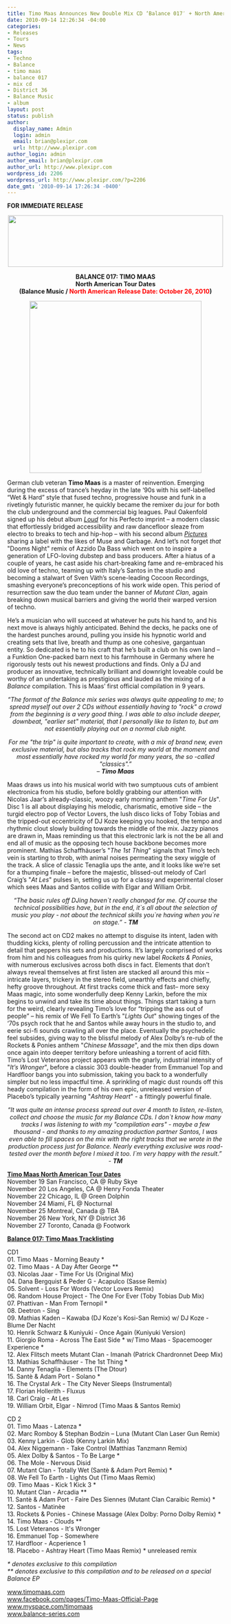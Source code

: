 ```yaml
---
title: Timo Maas Announces New Double Mix CD ‘Balance 017′ + North American Tour Dates
date: 2010-09-14 12:26:34 -04:00
categories:
- Releases
- Tours
- News
tags:
- Techno
- Balance
- timo maas
- balance 017
- mix cd
- District 36
- Balance Music
- album
layout: post
status: publish
author:
  display_name: Admin
  login: admin
  email: brian@plexipr.com
  url: http://www.plexipr.com
author_login: admin
author_email: brian@plexipr.com
author_url: http://www.plexipr.com
wordpress_id: 2206
wordpress_url: http://www.plexipr.com/?p=2206
date_gmt: '2010-09-14 17:26:34 -0400'
---
```


<p><strong>FOR IMMEDIATE RELEASE</strong></p>
<p style="text-align: center;"><a href="http://www.plexipr.com/wp-content/uploads/2010/09/plexipr_balancelogo_1.jpg"><img class="alignnone size-full wp-image-2207" title="plexipr_balancelogo_1" src="http://www.plexipr.com/wp-content/uploads/2010/09/plexipr_balancelogo_1.jpg" alt="" width="500" height="120" /></a></p>
<p style="text-align: center;"><strong>BALANCE 017: TIMO MAAS<br />
North American Tour Dates<br />
(Balance Music / <span style="color: #ff0000;">North American Release Date: October 26, 2010</span>)</strong></p>
<p style="text-align: center;"><strong><a href="http://www.plexipr.com/wp-content/uploads/2010/09/plexipr_Balance017_4.jpg"><img class="alignnone size-full wp-image-2208" title="plexipr_Balance017_4" src="http://www.plexipr.com/wp-content/uploads/2010/09/plexipr_Balance017_4.jpg" alt="" width="400" height="400" /></a><br />
</strong></p>
<p>German club veteran <strong>Timo Maas</strong> is a master of reinvention. Emerging during the excess of trance’s heyday in the late ‘90s with his self-labelled “Wet &amp; Hard” style that fused techno, progressive house and funk in a rivetingly futuristic manner, he quickly became the remixer du jour for both the club underground and the commercial big leagues. Paul Oakenfold signed up his debut album <span style="text-decoration: underline;"><em>Loud</em></span> for his Perfecto imprint – a modern classic that effortlessly bridged accessibility and raw dancefloor sleaze from electro to breaks to tech and hip-hop – with his second album <span style="text-decoration: underline;"><em>Pictures</em></span> sharing a label with the likes of Muse and Garbage. And let’s not forget <em>that</em> "Dooms Night" remix of Azzido Da Bass which went on to inspire a generation of LFO-loving dubstep and bass producers. After a hiatus of a couple of years, he cast aside his chart-breaking fame and re-embraced his old love of techno, teaming up with Italy’s Santos in the studio and becoming a stalwart of Sven Väth’s scene-leading Cocoon Recordings, smashing everyone’s preconceptions of his work wide open. This period of resurrection saw the duo team under the banner of <em>Mutant Clan</em>, again breaking down musical barriers and giving the world their warped version of techno.</p>
<p>He’s a musician who will succeed at whatever he puts his hand to, and his next move is always highly anticipated. Behind the decks, he packs one of the hardest punches around, pulling you inside his hypnotic world and creating sets that live, breath and thump as one cohesive, gargantuan entity. So dedicated is he to his craft that he’s built a club on his own land – a Funktion One-packed barn next to his farmhouse in Germany where he rigorously tests out his newest productions and finds. Only a DJ and producer as innovative, technically brilliant and downright loveable could be worthy of an undertaking as prestigious and lauded as the mixing of a <em>Balance</em> compilation. This is Maas’ first official compilation in 9 years.</p>
<p style="text-align: center;"><em>“The format of the Balance mix series was always quite appealing to me; to spread myself out over 2 CDs without essentially having to "rock" a crowd from the beginning is a very good thing.  I was able to also include deeper, downbeat, "earlier set" material, that I personally like to listen to, but am not essentially playing out on a normal club night.</em></p>
<p style="text-align: center;"><em>For me "the trip" is quite important to create, with a mix of brand new, even exclusive material, but also tracks that rock my world at the moment and most essentially have rocked my world for many years, the so -called "classics".”<br />
– <strong>Timo Maas</strong></em></p>
<p>Maas draws us into his musical world with two sumptuous cuts of ambient electronica from his studio, before boldly grabbing our attention with Nicolas Jaar’s already-classic, woozy early morning anthem "<em>Time For Us</em>". Disc 1 is all about displaying his melodic, charismatic, emotive side – the turgid electro pop of Vector Lovers, the lush disco licks of Toby Tobias and the tripped-out eccentricity of DJ Koze keeping you hooked, the tempo and rhythmic clout slowly building towards the middle of the mix. Jazzy pianos are drawn in, Maas reminding us that this electronic lark is not the be all and end all of music as the opposing tech house backbone becomes more prominent. Mathias Schaffhäuser’s "<em>The 1st Thing</em>" signals that Timo’s tech vein is starting to throb, with animal noises permeating the sexy wiggle of the track. A slice of classic Tenaglia ups the ante, and it looks like we’re set for a thumping finale – before the majestic, blissed-out melody of Carl Craig’s "<em>At Les</em>" pulses in, setting us up for a classy and experimental closer which sees Maas and Santos collide with Elgar and William Orbit.</p>
<p style="text-align: center;"><em>“The basic rules off DJing haven`t really changed for me. Of course the technical possibilities have, but in the end, it`s all about the selection of music you play - not about the technical skills you`re having when you`re on stage.” - <strong>TM</strong></em></p>
<p>The second act on CD2 makes no attempt to disguise its intent, laden with thudding kicks, plenty of rolling percussion and the intricate attention to detail that peppers his sets and productions. It’s largely comprised of works from him and his colleagues from his quirky new label <em>Rockets &amp; Ponies</em>, with numerous exclusives across both discs in fact. Elements that don’t always reveal themselves at first listen are stacked all around this mix – intricate layers, trickery in the stereo field, unearthly effects and chiefly, hefty groove throughout. At first tracks come thick and fast– more sexy Maas magic, into some wonderfully deep Kenny Larkin, before the mix begins to unwind and take its time about things. Things start taking a turn for the weird, clearly revealing Timo’s love for “tripping the ass out of people” – his remix of We Fell To Earth’s "<em>Lights Out</em>" showing tinges of the ‘70s psych rock that he and Santos while away hours in the studio to, and eerie sci-fi sounds crawling all over the place. Eventually the psychedelic feel subsides, giving way to the blissful melody of Alex Dolby’s re-rub of the Rockets &amp; Ponies anthem "<em>Chinese Massage</em>", and the mix then dips down once again into deeper territory before unleashing a torrent of acid filth. Timo’s Lost Veteranos project appears with the gnarly, industrial intensity of "<em>It’s Wronger</em>", before a classic 303 double-header from Emmanuel Top and Hardfloor bangs you into submission, taking you back to a wonderfully simpler but no less impactful time. A sprinkling of magic dust rounds off this heady compilation in the form of his own epic, unreleased version of Placebo’s typically yearning "<em>Ashtray Heart</em>" - a fittingly powerful finale.</p>
<p style="text-align: center;"><em>“It was quite an intense process spread out over 4 month to listen, re-listen, collect and choose the music for my Balance CDs. I don`t know how many tracks I was listening to with my "compilation ears" - maybe a few thousand - and thanks to my amazing production partner Santos, I was even able to fill spaces on the mix with the right tracks that we wrote in the production process just for Balance. Nearly everything exclusive was road-tested over the month before I mixed it too. I`m very happy with the result.” - <strong>TM</strong></em></p>
<p><span style="text-decoration: underline;"><strong>Timo Maas North American Tour Dates </strong></span><br />
November 19 San Francisco, CA @ Ruby Skye<br />
November 20 Los Angeles, CA @ Henry Fonda Theater<br />
November 22 Chicago, IL @ Green Dolphin<br />
November 24 Miami, FL @ Nocturnal<br />
November 25 Montreal, Canada @ TBA<br />
November 26 New York, NY @ District 36<br />
November 27 Toronto, Canada @ Footwork</p>
<p><strong><span style="text-decoration: underline;">Balance 017: Timo Maas Tracklisting</span> </strong></p>
<p>CD1<br />
01. Timo Maas - Morning Beauty *<br />
02. Timo Maas - A Day After George **<br />
03. Nicolas Jaar - Time For Us (Original Mix)<br />
04. Dana Bergquist &amp; Peder G - Acapulco (Sasse Remix)<br />
05. Solvent - Loss For Words (Vector Lovers Remix)<br />
06. Random House Project - The One For Ever (Toby Tobias Dub Mix)<br />
07. Phattivan - Man From Ternopil *<br />
08. Deetron - Sing<br />
09. Mathias Kaden – Kawaba (DJ Koze's Kosi-San Remix)  w/ DJ Koze - Blume Der Nacht<br />
10. Henrik Schwarz &amp; Kuniyuki - Once Again (Kuniyuki Version)<br />
11. Giorgio Roma - Across The East Side * w/ Timo Maas - Spacemooger Experience  *<br />
12. Alex Flitsch meets Mutant Clan - Imanah (Patrick Chardronnet Deep Mix)<br />
13. Mathias Schaffhäuser - The 1st Thing *<br />
14. Danny Tenaglia - Elements (The Dtour)<br />
15. Santè &amp; Adam Port - Solano *<br />
16. The Crystal Ark - The City Never Sleeps (Instrumental)<br />
17. Florian Hollerith - Fluxus<br />
18. Carl Craig - At Les<br />
19. William Orbit, Elgar -  Nimrod (Timo Maas &amp; Santos Remix)</p>
<p>CD 2<br />
01. Timo Maas - Latenza *<br />
02. Marc Romboy &amp; Stephan Bodzin – Luna (Mutant Clan Laser Gun Remix)<br />
03. Kenny Larkin - Glob (Kenny Larkin Mix)<br />
04. Alex Niggemann -  Take Control (Matthias Tanzmann Remix)<br />
05. Alex Dolby &amp; Santos - To Be Large *<br />
06. The Mole - Nervous Disid<br />
07. Mutant Clan - Totally Wet (Santè &amp; Adam Port Remix) *<br />
08. We Fell To Earth - Lights Out (Timo Maas Remix)<br />
09. Timo Maas - Kick 1 Kick 3 *<br />
10. Mutant Clan - Arcadia **<br />
11. Santè &amp; Adam Port - Faire Des Siennes (Mutant Clan Caraibic Remix) *<br />
12. Santos - Matinèe<br />
13. Rockets &amp; Ponies - Chinese Massage (Alex Dolby: Porno Dolby Remix) *<br />
14. Timo Maas - Clouds **<br />
15. Lost Veteranos - It's Wronger<br />
16. Emmanuel Top - Somewhere<br />
17. Hardfloor - Acperience 1<br />
18. Placebo - Ashtray Heart (Timo Maas Remix) * unreleased remix</p>
<p><em>* denotes exclusive to this compilation<br />
** denotes exclusive to this compilation and to be released on a special Balance EP</em></p>
<p><a href="http://www.timomaas.com/">www.timomaas.com</a><br />
<a href="http://www.facebook.com/pages/Timo-Maas-Official-Page/130089487611">www.facebook.com/pages/Timo-Maas-Official-Page</a><br />
<a href="http://www.myspace.com/timomaas">www.myspace.com/timomaas</a><br />
<a href="http://www.balance-series.com">www.balance-series.com</a></p>
